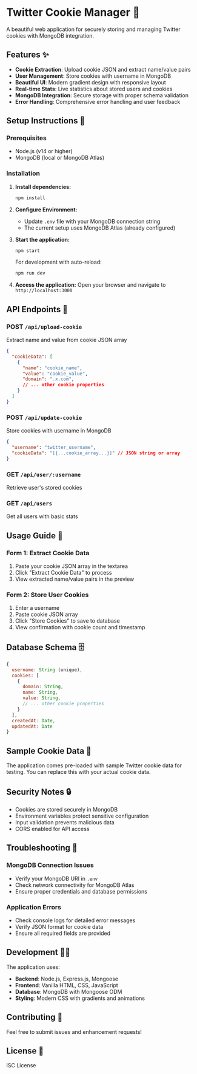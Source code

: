 # Twitter Cookie Manager 🍪

A beautiful web application for securely storing and managing Twitter cookies with MongoDB integration.

## Features ✨

- **Cookie Extraction**: Upload cookie JSON and extract name/value pairs
- **User Management**: Store cookies with username in MongoDB
- **Beautiful UI**: Modern gradient design with responsive layout
- **Real-time Stats**: Live statistics about stored users and cookies
- **MongoDB Integration**: Secure storage with proper schema validation
- **Error Handling**: Comprehensive error handling and user feedback

## Setup Instructions 🚀

### Prerequisites
- Node.js (v14 or higher)
- MongoDB (local or MongoDB Atlas)

### Installation

1. **Install dependencies:**
   ```bash
   npm install
   ```

2. **Configure Environment:**
   - Update `.env` file with your MongoDB connection string
   - The current setup uses MongoDB Atlas (already configured)

3. **Start the application:**
   ```bash
   npm start
   ```
   
   For development with auto-reload:
   ```bash
   npm run dev
   ```

4. **Access the application:**
   Open your browser and navigate to `http://localhost:3000`

## API Endpoints 📡

### POST `/api/upload-cookie`
Extract name and value from cookie JSON array
```json
{
  "cookieData": [
    {
      "name": "cookie_name",
      "value": "cookie_value",
      "domain": ".x.com",
      // ... other cookie properties
    }
  ]
}
```

### POST `/api/update-cookie`
Store cookies with username in MongoDB
```json
{
  "username": "twitter_username",
  "cookieData": "[{...cookie_array...}]" // JSON string or array
}
```

### GET `/api/user/:username`
Retrieve user's stored cookies

### GET `/api/users`
Get all users with basic stats

## Usage Guide 📖

### Form 1: Extract Cookie Data
1. Paste your cookie JSON array in the textarea
2. Click "Extract Cookie Data" to process
3. View extracted name/value pairs in the preview

### Form 2: Store User Cookies
1. Enter a username
2. Paste cookie JSON array
3. Click "Store Cookies" to save to database
4. View confirmation with cookie count and timestamp

## Database Schema 🗄️

```javascript
{
  username: String (unique),
  cookies: [
    {
      domain: String,
      name: String,
      value: String,
      // ... other cookie properties
    }
  ],
  createdAt: Date,
  updatedAt: Date
}
```

## Sample Cookie Data 📝

The application comes pre-loaded with sample Twitter cookie data for testing. You can replace this with your actual cookie data.

## Security Notes 🔒

- Cookies are stored securely in MongoDB
- Environment variables protect sensitive configuration
- Input validation prevents malicious data
- CORS enabled for API access

## Troubleshooting 🔧

### MongoDB Connection Issues
- Verify your MongoDB URI in `.env`
- Check network connectivity for MongoDB Atlas
- Ensure proper credentials and database permissions

### Application Errors
- Check console logs for detailed error messages
- Verify JSON format for cookie data
- Ensure all required fields are provided

## Development 👨‍💻

The application uses:
- **Backend**: Node.js, Express.js, Mongoose
- **Frontend**: Vanilla HTML, CSS, JavaScript
- **Database**: MongoDB with Mongoose ODM
- **Styling**: Modern CSS with gradients and animations

## Contributing 🤝

Feel free to submit issues and enhancement requests!

## License 📄

ISC License